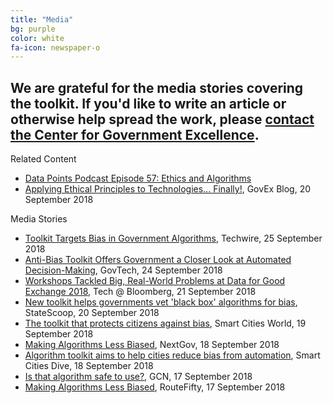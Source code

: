```yaml
---
title: "Media"
bg: purple
color: white
fa-icon: newspaper-o
---
```


## We are grateful for the media stories covering the toolkit. If you'd like to write an article or otherwise help spread the work, please [contact the Center for Government Excellence](https://govex.jhu.edu/contact/).

Related Content
* [Data Points Podcast Episode 57: Ethics and Algorithms](https://govex.jhu.edu/wiki/data-points-podcast-episode-57-ethics-algorithms/)
* [Applying Ethical Principles to Technologies... Finally!](https://govex.jhu.edu/wiki/applying-the-same-ethical-principles-to-technologies-that-we-apply-to-humans-finally/), GovEx Blog, 20 September 2018

Media Stories
* [Toolkit Targets Bias in Government Algorithms](https://www.techwire.net/news/toolkit-targets-bias-in-government-algorithms.html), Techwire, 25 September 2018
* [Anti-Bias Toolkit Offers Government a Closer Look at Automated Decision-Making](http://www.govtech.com/computing/Anti-Bias-Toolkit-Offers-Government-a-Closer-Look-at-Automated-Decision-Making.html), GovTech, 24 September 2018
* [Workshops Tackled Big, Real-World Problems at Data for Good Exchange 2018](https://www.techatbloomberg.com/blog/workshops-dig-big-real-world-problems-data-good-exchange-2018/), Tech @ Bloomberg, 21 September 2018
* [New toolkit helps governments vet 'black box' algorithms for bias](https://statescoop.com/new-toolkit-helps-governments-vet-black-box-algorithms-for-bias), StateScoop, 20 September 2018
* [The toolkit that protects citizens against bias](https://www.smartcitiesworld.net/news/news/the-algorithm-that-protects-citizens-against-bias-3354), Smart Cities World, 19 September 2018
* [Making Algorithms Less Biased](https://www.nextgov.com/analytics-data/2018/09/making-algorithms-less-biased/151350/), NextGov, 18 September 2018
* [Algorithm toolkit aims to help cities reduce bias from automation](https://www.smartcitiesdive.com/news/algorithm-toolkit-aims-to-help-cities-reduce-bias-from-automation/532555/), Smart Cities Dive, 18 September 2018
* [Is that algorithm safe to use?](https://gcn.com/articles/2018/09/17/ethics-algorithm-toolkit.aspx), GCN, 17 September 2018
* [Making Algorithms Less Biased](https://www.routefifty.com/smart-cities/2018/09/making-algorithms-less-biased/151326/), RouteFifty, 17 September 2018
